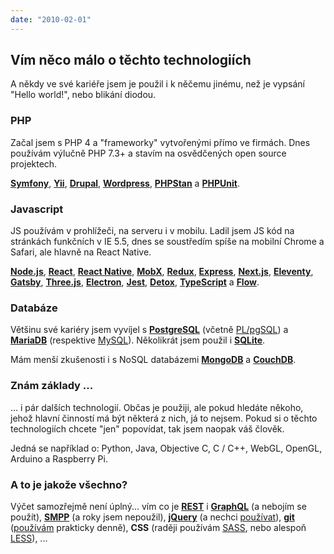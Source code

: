 ```yaml
---
date: "2010-02-01"
---
```

## Vím něco málo o těchto technologiích
A někdy ve své kariéře jsem je použil i k něčemu jinému, než je vypsání "Hello world!", nebo blikání diodou.

### PHP

Začal jsem s PHP 4 a "frameworky" vytvořenými přímo ve firmách.
Dnes používám výlučně PHP 7.3+ a stavím na osvědčených open source projektech.

**[Symfony](https://symfony.com/)**,
**[Yii](https://www.yiiframework.com/)**,
**[Drupal](https://www.drupal.com/)**,
**[Wordpress](https://wordpress.org/)**,
**[PHPStan](https://github.com/phpstan/phpstan**)** a
**[PHPUnit](https://phpunit.de/)**.

### Javascript
JS používám v prohlížeči, na serveru i v mobilu. Ladil jsem JS kód na stránkách funkčních v IE 5.5,
dnes se soustředím spíše na mobilní Chrome a Safari, ale hlavně na React Native.

**[Node.js](https://nodejs.org/en/)**,
**[React](https://reactjs.org/)**,
**[React Native](https://reactnative.dev/)**,
**[MobX](https://mobx.js.org/README.html)**,
**[Redux](https://redux.js.org/)**,
**[Express](https://expressjs.com/)**,
**[Next.js](https://nextjs.org/)**,
**[Eleventy](https://www.11ty.dev/)**,
**[Gatsby](https://www.gatsbyjs.org/)**,
**[Three.js](https://threejs.org/)**,
**[Electron](https://www.electronjs.org/)**,
**[Jest](https://jestjs.io/)**,
**[Detox](https://github.com/wix/detox)**,
**[TypeScript](https://www.typescriptlang.org/)** a
**[Flow](https://flow.org/en/)**.

### Databáze
Většinu své kariéry jsem vyvíjel s **[PostgreSQL](https://www.postgresql.org/)** (včetně [PL/pgSQL](https://www.postgresql.org/docs/12/plpgsql.html))
a **[MariaDB](https://mariadb.org/)** (respektive [MySQL](https://www.mysql.com/)). Několikrát jsem použil i **[SQLite](https://sqlite.org/index.html)**.

Mám menší zkušenosti i s NoSQL databázemi **[MongoDB](https://www.mongodb.com/)** a **[CouchDB](https://couchdb.apache.org/)**.

### Znám základy ...
... i pár dalších technologií. Občas je použiji, ale pokud hledáte někoho, jehož hlavní
činností má být některá z nich, já to nejsem.
Pokud si o těchto technologiích chcete "jen" popovídat, tak jsem naopak váš člověk.

Jedná se například o: Python, Java, Objective C, C / C++, WebGL, OpenGL, Arduino a Raspberry Pi.

### A to je jakože všechno?
Výčet samozřejmě není úplný... vím co je
**[REST](https://restfulapi.net/)** i **[GraphQL](https://graphql.org/)** (a nebojím se použít),
**[SMPP](https://smpp.org/)** (a roky jsem nepoužil),
**[jQuery](https://jquery.com/)** (a nechci [používat](http://youmightnotneedjquery.com/)),
**[git](https://git-scm.com/)** ([používám](https://ohshitgit.com/) prakticky denně),
**CSS** (raději používám [SASS](https://sass-lang.com/), nebo alespoň [LESS](http://lesscss.org/)), ...
